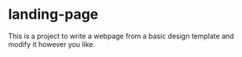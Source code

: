 # landing-page

This is a project to write a webpage from a basic design template and modify it however you like.